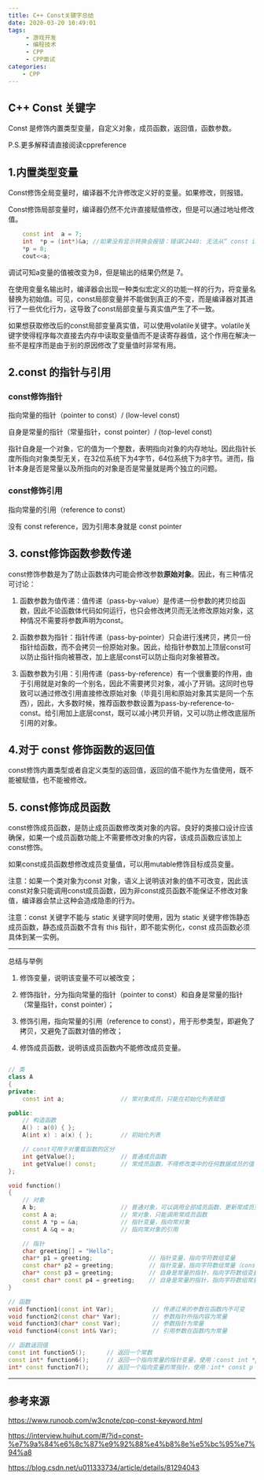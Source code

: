 ```yaml
---
title: C++ Const关键字总结
date: 2020-03-20 10:49:01
tags:
     - 游戏开发
     - 编程技术
     - CPP
     - CPP面试
categories:
    - CPP
---
```


## C++ Const 关键字

Const 是修饰内置类型变量，自定义对象，成员函数，返回值，函数参数。

P.S.更多解释请直接阅读cppreference

## 1.内置类型变量

Const修饰全局变量时，编译器不允许修改定义好的变量。如果修改，则报错。

Const修饰局部变量时，编译器仍然不允许直接赋值修改，但是可以通过地址修改值。

``` C++
    const int  a = 7;
    int  *p = (int*)&a; //如果没有显示转换会报错：错误C2440: 无法从“ const int *”转换为“int * ”
    *p = 8;
    cout<<a;
```

调试可知a变量的值被改变为8，但是输出的结果仍然是 7。

在使用变量名输出时，编译器会出现一种类似宏定义的功能一样的行为，将变量名替换为初始值。可见，const局部变量并不能做到真正的不变，而是编译器对其进行了一些优化行为，这导致了const局部变量与真实值产生了不一致。

如果想获取修改后的const局部变量真实值，可以使用volatile关键字。volatile关键字使得程序每次直接去内存中读取变量值而不是读寄存器值，这个作用在解决一些不是程序而是由于别的原因修改了变量值时非常有用。

## 2.const 的指针与引用

### const修饰指针

指向常量的指针（pointer to const）/ (low-level const)

自身是常量的指针（常量指针，const pointer）/ (top-level const)

指针自身是一个对象，它的值为一个整数，表明指向对象的内存地址。因此指针长度所指向对象类型无关，在32位系统下为4字节，64位系统下为8字节。进而，指针本身是否是常量以及所指向的对象是否是常量就是两个独立的问题。

### const修饰引用

指向常量的引用（reference to const）

没有 const reference，因为引用本身就是 const pointer

## 3. const修饰函数参数传递

const修饰参数是为了防止函数体内可能会修改参数**原始对象**。因此，有三种情况可讨论：

1. 函数参数为值传递：值传递（pass-by-value）是传递一份参数的拷贝给函数，因此不论函数体代码如何运行，也只会修改拷贝而无法修改原始对象，这种情况不需要将参数声明为const。

2. 函数参数为指针：指针传递（pass-by-pointer）只会进行浅拷贝，拷贝一份指针给函数，而不会拷贝一份原始对象。因此，给指针参数加上顶层const可以防止指针指向被篡改，加上底层const可以防止指向对象被篡改。

3. 函数参数为引用：引用传递（pass-by-reference）有一个很重要的作用，由于引用就是对象的一个别名，因此不需要拷贝对象，减小了开销。这同时也导致可以通过修改引用直接修改原始对象（毕竟引用和原始对象其实是同一个东西），因此，大多数时候，推荐函数参数设置为pass-by-reference-to-const。给引用加上底层const，既可以减小拷贝开销，又可以防止修改底层所引用的对象。

## 4.对于 const 修饰函数的返回值

const修饰内置类型或者自定义类型的返回值，返回的值不能作为左值使用，既不能被赋值，也不能被修改。

## 5. const修饰成员函数

const修饰成员函数，是防止成员函数修改类对象的内容。良好的类接口设计应该确保，如果一个成员函数功能上不需要修改对象的内容，该成员函数应该加上const修饰。

如果const成员函数想修改成员变量值，可以用mutable修饰目标成员变量。

注意：如果一个类对象为const 对象，语义上说明该对象的值不可改变，因此该const对象只能调用const成员函数，因为非const成员函数不能保证不修改对象值，编译器会禁止这种会造成隐患的行为。

注意：const 关键字不能与 static 关键字同时使用，因为 static 关键字修饰静态成员函数，静态成员函数不含有 this 指针，即不能实例化，const 成员函数必须具体到某一实例。

---
总结与举例

1. 修饰变量，说明该变量不可以被改变；

2. 修饰指针，分为指向常量的指针（pointer to const）和自身是常量的指针（常量指针，const pointer）；

3. 修饰引用，指向常量的引用（reference to const），用于形参类型，即避免了拷贝，又避免了函数对值的修改；

4. 修饰成员函数，说明该成员函数内不能修改成员变量。

``` C++

// 类
class A
{
private:
    const int a;                // 常对象成员，只能在初始化列表赋值

public:
    // 构造函数
    A() : a(0) { };
    A(int x) : a(x) { };        // 初始化列表

    // const可用于对重载函数的区分
    int getValue();             // 普通成员函数
    int getValue() const;       // 常成员函数，不得修改类中的任何数据成员的值
};

void function()
{
    // 对象
    A b;                        // 普通对象，可以调用全部成员函数、更新常成员变量
    const A a;                  // 常对象，只能调用常成员函数
    const A *p = &a;            // 指针变量，指向常对象
    const A &q = a;             // 指向常对象的引用

    // 指针
    char greeting[] = "Hello";
    char* p1 = greeting;                // 指针变量，指向字符数组变量
    const char* p2 = greeting;          // 指针变量，指向字符数组常量（const 后面是 char，说明指向的字符（char）不可改变）
    char* const p3 = greeting;          // 自身是常量的指针，指向字符数组变量（const 后面是 p3，说明 p3 指针自身不可改变）
    const char* const p4 = greeting;    // 自身是常量的指针，指向字符数组常量
}

// 函数
void function1(const int Var);           // 传递过来的参数在函数内不可变
void function2(const char* Var);         // 参数指针所指内容为常量
void function3(char* const Var);         // 参数指针为常量
void function4(const int& Var);          // 引用参数在函数内为常量

// 函数返回值
const int function5();      // 返回一个常数
const int* function6();     // 返回一个指向常量的指针变量，使用：const int *p = function6();
int* const function7();     // 返回一个指向变量的常指针，使用：int* const p = function7();
```

---

## 参考来源

<https://www.runoob.com/w3cnote/cpp-const-keyword.html>

<https://interview.huihut.com/#/?id=const-%e7%9a%84%e6%8c%87%e9%92%88%e4%b8%8e%e5%bc%95%e7%94%a8>

<https://blog.csdn.net/u011333734/article/details/81294043>
